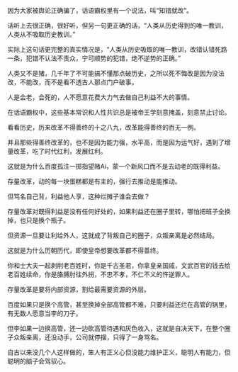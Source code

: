 



因为大家被舆论正确骗了，话语霸权里有一个说法，叫“知错就改”。

话听上去很正确，很好听，但另一句更正确的话，“人类从历史得到的唯一教训，人类从不吸取历史教训。”

实际上这句话更完整的真实情况是，“人类从历史吸取的唯一教训，改错认错死路一条，犯错不认法不责众，宁可顺势的犯错，绝不逆势的正确。”

人类又不是猪，几千年了不可能搞不懂那点破历史，之所以死不悔改是因为没法改，不能改，而不是看不透古人那点门户破事。

  


人是会老，会死的，人不愿意花费大力气去做自己利益不大的事情。

在话语霸权中，这些基本常识和人性共识总是被帝王学刻意掩盖，刻意禁止讨论。

  


看看历史，历来改革不得善终的十之八九，改革能得善终的百无一例。

并且那些得善终改革的，也不是因为能力强，水平高，而是因为运气好，遇到了增量改革，吃了时代红利，发展红利。

  


这就是为什么百度孤注一掷指望赌Ai，蒙一个新风口而不是去动老的既得利益。

存量改革，动的每一块蛋糕都是有主的，强行去推动是能推动。

但骂名自己背，利益他人享，这种烂摊子谁会去做？

  


存量改革对既得利益是没有任何好处的，如果利益还在圈子里转，哪怕把班子全换掉，也只是换个瓶子。

但资源一旦要让利给外人，这就成了背叛自己的圈子，众叛亲离是必然结局。

这就是为什么历朝历代，即使皇帝想要改革都不得善终。

  


你和士大夫一起剥削老百姓时，你是千古圣君，你拿皇亲国戚，文武百官的钱去给老百姓续命，你是胳膊肘往外拐，不忠不孝，不仁不义的忤逆罪人。

  


存量改革是要将内部资源，割给最需要资源的外层。

百度如果只是换个高管，甚至换掉全部高管都不难，只要利益还烂在高管的锅里，有无数人愿意当李的刀子。

但李如果一边换高管，还一边砍高管待遇和灰色收入，这就是自决天下，在整个圈子众叛亲离，还没动手，公司就停摆，只得了一身骂名。

  


自古以来没几个人这样做的，笨人有正义心但没能力维护正义，聪明人有能力，但聪明的脑子会驾驭心。





